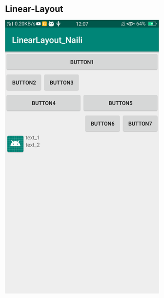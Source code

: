 # Linear-Layout
![alt text](https://github.com/NailiyatulAfifah/Linear-Layout/blob/master/Screenshot_2019-04-01-12-07-27-79.png?raw=true)
